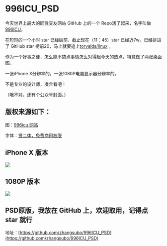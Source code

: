 # 996ICU_PSD
今天世界上最大的同性交友网站 GitHub 上的一个 Repo活了起来，名字叫做[996ICU](https://github.com/996icu/996.ICU)。

在短短的一个小时 star 已经破前，截止现在（11：45）star 已经近7w。已经排进了 GitHub star 榜前20，马上就要追上[torvalds/linux](https://github.com/torvalds/linux) 。

作为一个好事之徒，怎么能不搞点事情怎么对得起今天的热点，特意做了两张桌面图。

一张iPhone X分辨率的，一张1080P电脑显示器分辨率的。

不是专业的设计师，凑合看吧！

（哦不对，还有个公众号封面。）

## 版权来源如下：

图：[996icu 网站](https://996.icu/)

字体：[贤二体，免费商用权限](https://www.zcool.com.cn/article/ZNjk4NDM2.html)

## iPhone X 版本
![](http://markdown.zhangsubo.cn/2019-03-29-iphonexspacegrey_portrait.png)
## 1080P 版本
![](http://markdown.zhangsubo.cn/2019-03-29-macbookpro15_front.png)

## PSD原版，我放在 GitHub 上，欢迎取用，记得点 star 就行

地址：[https://github.com/zhangsubo/996ICU_PSD](https://github.com/zhangsubo/996ICU_PSD)